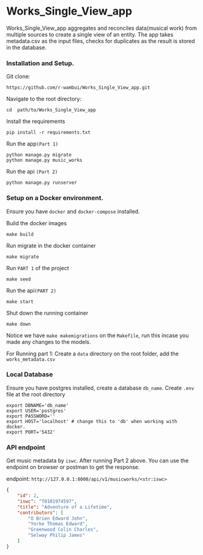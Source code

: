 # Works_Single_View_app

Works_Single_View_app aggregates and reconciles data(musical work) from multiple sources to create a single view of an entity. The app takes metadata.csv as the input files, checks for duplicates as the result is stored in the database.

### Installation and Setup.
Git clone:

 ```
 https://github.com/r-wambui/Works_Single_View_app.git
 ```

Navigate to the root directory:

```
cd  path/to/Works_Single_View_app
```

Install the requirements

```
pip install -r requirements.txt
```

Run the app`(Part 1)`

```
python manage.py migrate
python manage.py music_works
```

Run the api `(Part 2)`

```
python manage.py runserver
```

### Setup on a Docker environment.
Ensure you have `docker` and `docker-compose` installed.

Build the docker images

```
make build
```

Run migrate in the docker container
```
make migrate
```

Run `PART 1` of the project
```
make seed
```

Run the api`(PART 2)`
```
make start
```
Shut down the running container
```
make down
```

Notice we have `make makemigrations` on the `Makefile`, run this incase you made any changes to the models.

For Running part 1: 
Create a `data` directory on the root folder, add the `works_metadata.csv`

### Local Database
Ensure you have postgres installed, create a database `db_name`. Create `.env` file at the root directory
```
export DBNAME='db_name'
export USER='postgres'
export PASSWORD=''
export HOST='localhost' # change this to 'db' when working with docker.
export PORT='5432'
```

### API endpoint
Get music metadata by `iswc`. After running Part 2 above. You can use the endpoint on browser or postman to get the response.

endpoint:
`http://127.0.0.1:8000/api/v1/musicworks/<str:iswc>`

```json
{
    "id": 2,
    "iswc": "T0101974597",
    "title": "Adventure of a Lifetime",
    "contributors": [
        "O Brien Edward John",
        "Yorke Thomas Edward",
        "Greenwood Colin Charles",
        "Selway Philip James"
    ]
}

```


